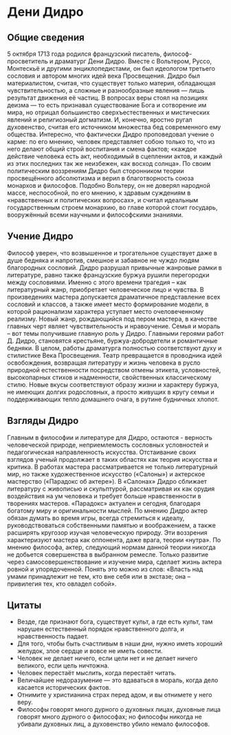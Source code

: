 # Дени Дидро

## Общие сведения 

5 октября 1713 года родился французский писатель, философ-просветитель и драматург Дени Дидро. Вместе с Вольтером, Руссо, Монтескьё и другими энциклопедистами, он был идеологом третьего сословия и автором многих идей века Просвещения. Дидро был материалистом, считая, что существует только материя, обладающая чувствительностью, а сложные и разнообразные явления — лишь результат движения её частиц. В вопросах веры стоял на позициях деизма — то есть признавал существование Бога и сотворение им мира, но отрицал большинство сверхъестественных и мистических явлений и религиозный догматизм. И, конечно, яростно ругал духовенство, считая его источником множества бед современного ему общества. Интересно, что фактически Дидро проповедовал учение о карме: по его мнению, человек представляет собою только то, что из него делают общий строй воспитания и смена фактов; «каждое действие человека есть акт, необходимый в сцеплении актов, и каждый из этих последних так же неизбежен, как восход солнца». По своим политическим воззрениям Дидро был сторонником теории просвещённого абсолютизма и верил в благотворность союза монархов и философов. Подобно Вольтеру, он не доверял народной массе, неспособной, по его мнению, к здравым суждениям в «нравственных и политических вопросах», и считал идеальным государственным строем монархию, во главе которой стоит государь, вооружённый всеми научными и философскими знаниями.  

## Учение Дидро

Философ уверен, что возвышенное и трогательное существует даже в душе бедняка и напротив, смешное и забавное не чуждо людям благородных сословий. Дидро разрушал привычные жанровые рамки в литературе, равно также французские буржуа рушили перегородки между сословиями. Именно с этого времени трагедия – как литературный жанр, приобретает человеческое лицо и чувства. В произведениях мастера допускается драматичное представление всех сословий и классов, а также имеет место формирование модели, в которой рационализм характера уступает место очеловеченному реализму. Новый жанр, рождающийся под пером мастера, в качестве главных черт являет чувствительность и нравоучение. Семья и мораль – вот темы получившие главную роль у Дидро. Главными героями работ Д. Дидро, становятся крестьяне, буржуа-добродетели и романтичные бедняки. В целом, работы драматурга полностью соответствуют духу и стилистике Века Просвещения. Театр превращается в проводника идей освобождения, возвращая литературу и жизнь человека в русло природной естественности посредством отмены этикета, условностей, высокопарных стихов и надменности, свойственных классическому стилю. Новые вкусы соответствуют образу жизни и характеру буржуа, не имеющих долгих родословных, а просто живущих в кругу семьи и поддерживающих тепло домашнего очага, в рутине будничных хлопот. 

## Взгляды Дидро

Главным в философии и литературе для Дидро, остаются - верность человеческой природе, неприемлемость сословных условностей и педагогическая направленность искусства. Отстаивание своих взглядов ученый продолжает в таких областях как теория искусства и критика. В работах мастера рассматривается не только литературный мир, но также художественное искусство («Салоны») и актерское мастерство («Парадокс об актере»). В «Салонах» Дидро сближает литературу с живописью и скульптурой, рассматривая их как орудия воздействия на ум человека и требует больше нравственности в творениях мастеров. «Парадокс» актуален и сегодня, благодаря богатому миру и оригинальности мыслей. По мнению Дидро актер обязан думать во время игры, всегда стремиться к идеалу, руководствоваться собственными памятью и воображением, а также расширять кругозор изучая человеческую природу. Эти воззрения характеризуют мастера как оппонента, даже врага, теории «нутра». По мнению философа, актер, следующий нормам данной теории никогда не добьется совершенства в выбранном ремесле. Только развитие через самосовершенствование и изучение мира, сделает жизнь актера ровной и упорядоченной. Понять это можно из слов: «Власть над умами принадлежит не тем, кто вне себя или в экстазе; она – привилегия тех, кто овладел собой».

## Цитаты

- Везде, где признают бога, существует культ, а где есть культ, там  нарушен естественный порядок нравственного долга, и нравственность  падает.
-  Для того, чтобы быть счастливым в наши дни, нужно иметь хороший желудок, злое сердце и вовсе не иметь совести.
- Человек не делает ничего, если цели нет и не делает ничего великого, если цель ничтожна.
- Человек перестаёт мыслить, когда перестаёт читать.
- Величайшее недоразумение — это вдаваться в мораль, когда дело касается исторических фактов.
- Отнимите у христианина страх перед адом, и вы отнимете у него веру.
- Философы говорят много дурного о духовных лицах, духовные лица говорят  много дурного о философах; но философы никогда не убивали духовных лиц, а духовенство убило немало философов.
